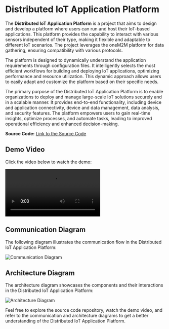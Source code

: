 # Distributed IoT Application Platform

The **Distributed IoT Application Platform** is a project that aims to design and develop a platform where users can run and host their IoT-based applications. This platform provides the capability to interact with various sensors independent of their type, making it flexible and adaptable to different IoT scenarios. The project leverages the oneM2M platform for data gathering, ensuring compatibility with various protocols.

The platform is designed to dynamically understand the application requirements through configuration files. It intelligently selects the most efficient workflows for building and deploying IoT applications, optimizing performance and resource utilization. This dynamic approach allows users to easily adapt and customize the platform based on their specific needs.

The primary purpose of the Distributed IoT Application Platform is to enable organizations to deploy and manage large-scale IoT solutions securely and in a scalable manner. It provides end-to-end functionality, including device and application connectivity, device and data management, data analysis, and security features. The platform empowers users to gain real-time insights, optimize processes, and automate tasks, leading to improved operational efficiency and enhanced decision-making.

**Source Code:** [Link to the Source Code](https://github.com/IASBrew/ias-iot-project)

## Demo Video
Click the video below to watch the demo:

![Demo Video](demo-video.mp4)

## Communication Diagram
The following diagram illustrates the communication flow in the Distributed IoT Application Platform:

![Communication Diagram](communication-diagram.png)

## Architecture Diagram
The architecture diagram showcases the components and their interactions in the Distributed IoT Application Platform:

![Architecture Diagram](architecture-diagram.png)

Feel free to explore the source code repository, watch the demo video, and refer to the communication and architecture diagrams to get a better understanding of the Distributed IoT Application Platform.
